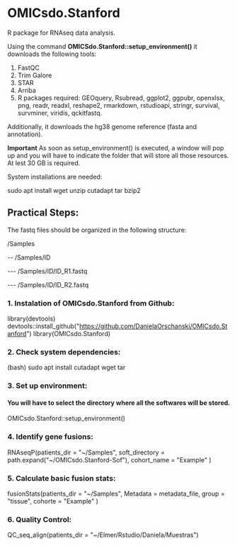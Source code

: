 # OMICsdo.Stanford

R package for RNAseq data analysis.

Using the command **OMICSdo.Stanford::setup_environment()** it downloads the following tools:
1. FastQC
2. Trim Galore
3. STAR
4. Arriba
5. R packages required:
   GEOquery, Rsubread, ggplot2, ggpubr, openxlsx, png, readr, readxl, reshape2, rmarkdown, rstudioapi, stringr, survival, survminer, viridis, qckitfastq.

Additionally, it downloads the hg38 genome reference (fasta and annotation).

**Important** As soon as setup_environment() is executed, a window will pop up and you will have to indicate the folder that will store all those resources. At lest 30 GB is required.

System installations are needed:

sudo apt install wget unzip cutadapt tar bzip2

## Practical Steps:

The fastq files should be organized in the following structure:

/Samples

--  /Samples/ID

---     /Samples/ID/ID_R1.fastq

---     /Samples/ID/ID_R2.fastq
            

### 1. Instalation of OMICsdo.Stanford from Github:

library(devtools)
devtools::install_github("https://github.com/DanielaOrschanski/OMICsdo.Stanford")
library(OMICsdo.Stanford)

### 2. Check system dependencies:
(bash)
sudo apt install cutadapt wget tar


### 3. Set up environment:
#### You will have to select the directory where all the softwares will be stored.

OMICsdo.Stanford::setup_environment()

### 4. Identify gene fusions:
RNAseqP(patients_dir = "~/Samples", 
        soft_directory = path.expand("~/OMICsdo.Stanford-Sof"), 
        cohort_name = "Example"
        )

### 5. Calculate  basic fusion stats:
fusionStats(patients_dir = "~/Samples",
            Metadata = metadata_file, 
            group = "tissue", 
            cohorte = "Example"
            )


### 6. Quality Control:
QC_seq_align(patients_dir =  "~/Elmer/Rstudio/Daniela/Muestras")

